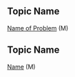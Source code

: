 
## Topic Name
[Name of Problem](https://github.com/kiranpalsingh1806/Data-Structures-and-Algorithms) (M) 

## Topic Name
[Name](https://) (M) 